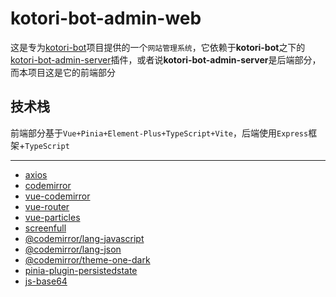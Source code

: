 # kotori-bot-admin-web
这是专为[kotori-bot](https://github.com/biyuehu/kotori-bot)项目提供的一个`网站管理系统`，它依赖于**kotori-bot**之下的[kotori-bot-admin-server](https://github.com/BIYUEHU/kotori-bot/tree/plugins/kotori-bot-admin-server)插件，或者说**kotori-bot-admin-server**是后端部分，而本项目这是它的前端部分

## 技术栈
前端部分基于`Vue+Pinia+Element-Plus+TypeScript+Vite`，后端使用`Express`框架+`TypeScript`

---
- [axios](https://www.npmjs.com/package/axios)
- [codemirror](https://www.npmjs.com/package/codemirror)
- [vue-codemirror](https://www.npmjs.com/package/vue-codemirror)
- [vue-router](https://www.npmjs.com/package/vue-router)
- [vue-particles](https://www.npmjs.com/package/vue-particles)
- [screenfull](https://www.npmjs.com/package/screenfull)
- [@codemirror/lang-javascript](https://www.npmjs.com/package/@codemirror/lang-javascript)
- [@codemirror/lang-json](https://www.npmjs.com/package/@codemirror/lang-json)
- [@codemirror/theme-one-dark](https://www.npmjs.com/package/@codemirror/theme-one-dark)
- [pinia-plugin-persistedstate](https://www.npmjs.com/package/pinia-plugin-persistedstate)
- [js-base64](https://www.npmjs.com/package/js-base64) 